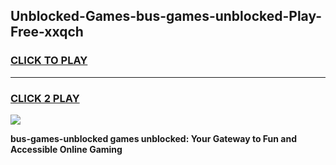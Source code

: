 
## Unblocked-Games-bus-games-unblocked-Play-Free-xxqch
<h3>
<a href="https://premium76.site?title=bus-games-unblocked&ref=15A">CLICK TO PLAY</a></h3>
<hr>

<h3>
<a href="https://premium76.site?title=bus-games-unblocked&ref=15A">CLICK 2 PLAY</a>
  
</h3>

<a href="https://premium76.site?title=bus-games-unblocked&ref=15A"><img src="https://clearcache.store/games.png"></a>


**bus-games-unblocked games unblocked: Your Gateway to Fun and Accessible Online Gaming**
